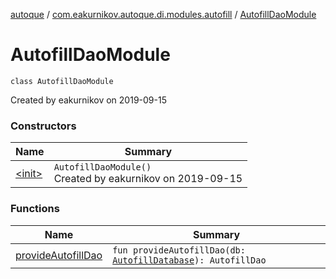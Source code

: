 [autoque](../../index.md) / [com.eakurnikov.autoque.di.modules.autofill](../index.md) / [AutofillDaoModule](./index.md)

# AutofillDaoModule

`class AutofillDaoModule`

Created by eakurnikov on 2019-09-15

### Constructors

| Name | Summary |
|---|---|
| [&lt;init&gt;](-init-.md) | `AutofillDaoModule()`<br>Created by eakurnikov on 2019-09-15 |

### Functions

| Name | Summary |
|---|---|
| [provideAutofillDao](provide-autofill-dao.md) | `fun provideAutofillDao(db: `[`AutofillDatabase`](../../com.eakurnikov.autoque.data/-autofill-database/index.md)`): AutofillDao` |
